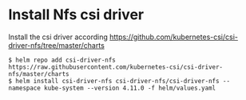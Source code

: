 # Install Nfs csi driver

Install the csi driver according https://github.com/kubernetes-csi/csi-driver-nfs/tree/master/charts

```shell
$ helm repo add csi-driver-nfs https://raw.githubusercontent.com/kubernetes-csi/csi-driver-nfs/master/charts
$ helm install csi-driver-nfs csi-driver-nfs/csi-driver-nfs --namespace kube-system --version 4.11.0 -f helm/values.yaml
```
